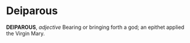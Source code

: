 # Deiparous

**DEIPAROUS**, _adjective_ Bearing or bringing forth a god; an epithet applied the Virgin Mary.